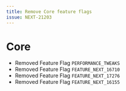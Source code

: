 ```yaml
---
title: Remove Core feature flags
issue: NEXT-21203
---
```

# Core
* Removed Feature Flag `PERFORMANCE_TWEAKS`
* Removed Feature Flag `FEATURE_NEXT_16710`
* Removed Feature Flag `FEATURE_NEXT_17276`
* Removed Feature Flag `FEATURE_NEXT_16155`
